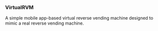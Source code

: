 ### VirtualRVM

A simple mobile app-based virtual reverse vending machine designed to mimic a real reverse vending machine.
